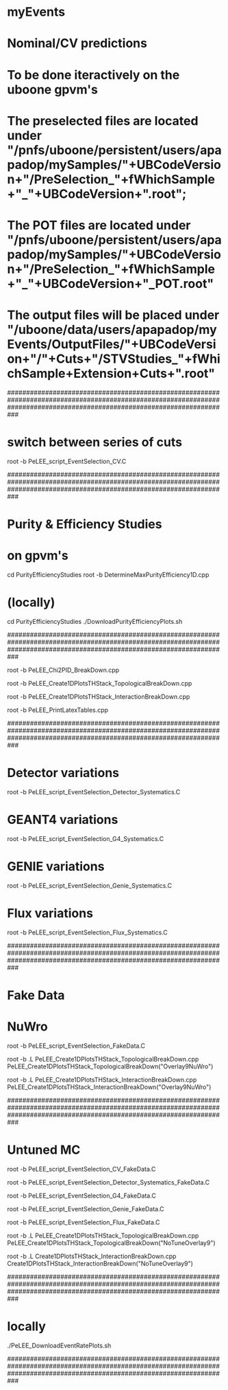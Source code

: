 # myEvents

# Nominal/CV predictions 
# To be done iteractively on the uboone gpvm's
# The preselected files are located under "/pnfs/uboone/persistent/users/apapadop/mySamples/"+UBCodeVersion+"/PreSelection_"+fWhichSample+"_"+UBCodeVersion+".root";
# The POT files are located under "/pnfs/uboone/persistent/users/apapadop/mySamples/"+UBCodeVersion+"/PreSelection_"+fWhichSample+"_"+UBCodeVersion+"_POT.root"
# The output files will be placed under "/uboone/data/users/apapadop/myEvents/OutputFiles/"+UBCodeVersion+"/"+Cuts+"/STVStudies_"+fWhichSample+Extension+Cuts+".root"

###########################################################################################################################################################################

# switch between series of cuts

root -b PeLEE_script_EventSelection_CV.C 

###########################################################################################################################################################################

# Purity & Efficiency Studies

# on gpvm's
cd PurityEfficiencyStudies
root -b DetermineMaxPurityEfficiency1D.cpp

# (locally)
cd PurityEfficiencyStudies
./DownloadPurityEfficiencyPlots.sh

###########################################################################################################################################################################

root -b PeLEE_Chi2PID_BreakDown.cpp

root -b PeLEE_Create1DPlotsTHStack_TopologicalBreakDown.cpp

root -b PeLEE_Create1DPlotsTHStack_InteractionBreakDown.cpp

root -b PeLEE_PrintLatexTables.cpp

###########################################################################################################################################################################

# Detector variations

root -b PeLEE_script_EventSelection_Detector_Systematics.C

# GEANT4 variations

root -b PeLEE_script_EventSelection_G4_Systematics.C

# GENIE variations

root -b PeLEE_script_EventSelection_Genie_Systematics.C

# Flux variations

root -b PeLEE_script_EventSelection_Flux_Systematics.C

###########################################################################################################################################################################

# Fake Data

# NuWro

root -b PeLEE_script_EventSelection_FakeData.C

root -b
.L PeLEE_Create1DPlotsTHStack_TopologicalBreakDown.cpp
PeLEE_Create1DPlotsTHStack_TopologicalBreakDown("Overlay9NuWro")

root -b
.L PeLEE_Create1DPlotsTHStack_InteractionBreakDown.cpp
PeLEE_Create1DPlotsTHStack_InteractionBreakDown("Overlay9NuWro")

###########################################################################################################################################################################

# Untuned MC

root -b PeLEE_script_EventSelection_CV_FakeData.C

root -b PeLEE_script_EventSelection_Detector_Systematics_FakeData.C

root -b PeLEE_script_EventSelection_G4_FakeData.C

root -b PeLEE_script_EventSelection_Genie_FakeData.C

root -b PeLEE_script_EventSelection_Flux_FakeData.C

root -b
.L PeLEE_Create1DPlotsTHStack_TopologicalBreakDown.cpp
PeLEE_Create1DPlotsTHStack_TopologicalBreakDown("NoTuneOverlay9")

root -b
.L Create1DPlotsTHStack_InteractionBreakDown.cpp
Create1DPlotsTHStack_InteractionBreakDown("NoTuneOverlay9")

###########################################################################################################################################################################

# locally
./PeLEE_DownloadEventRatePlots.sh

###########################################################################################################################################################################

